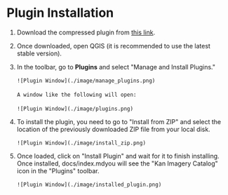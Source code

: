 # Plugin Installation
1. Download the compressed plugin from <a href="https://github.com/Kan-T-IT/QGIS-KICa/releases" target="_blank">this link</a>.

2. Once downloaded, open QGIS (it is recommended to use the latest stable version).
3. In the toolbar, go to **Plugins** and select "Manage and Install Plugins."

       ![Plugin Window](./image/manage_plugins.png)

       A window like the following will open:

       ![Plugin Window](./image/plugins.png)

4. To install the plugin, you need to go to "Install from ZIP" and select the location of the previously downloaded ZIP file from your local disk.

       ![Plugin Window](./image/install_zip.png)

5. Once loaded, click on "Install Plugin" and wait for it to finish installing. Once installed, docs/index.mdyou will see the "Kan Imagery Catalog" icon in the "Plugins" toolbar.

       ![Plugin Window](./image/installed_plugin.png)
